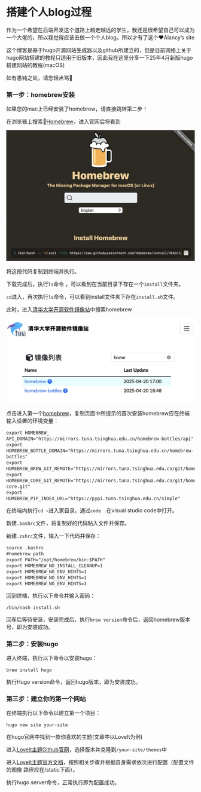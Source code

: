 # 搭建个人blog过程


作为一个希望在后端开发这个道路上越走越远的学生，我还是很希望自己可以成为一个大佬的，所以我觉得应该去做一个个人blog，所以才有了这个❤️Alancy’s site

这个博客是基于hugo开源网站生成器以及github所建立的，但是目前网络上关于hugo网站搭建的教程只适用于旧版本，因此我在这里分享一下25年4月新版hugo搭建网站的教程(macOS)

如有愚钝之处，请您轻点骂🫡

### 第一步：homebrew安装

如果您的mac上已经安装了homebrew，请直接跳转第二步！

在浏览器上搜索🍺[Homebrew](https://brew.sh)，进入官网后将看到

<img src="/images/image-20250420191328185.webp">

将这段代码复制到终端并执行。

下载完成后，执行`ls`命令 ，可以看到在当前目录下存在一个`install`文件夹。

`cd`进入，再次执行`ls`命令，可以看到install文件夹下存在`install.sh`文件。

此时，进入[清华大学开源软件镜像站](https://mirrors.tuna.tsinghua.edu.cn)中搜索homebrew

<img src="/images/image-20250420192052622.webp">

点击进入第一个[homebrew](https://mirrors.tuna.tsinghua.edu.cn/help/homebrew/)，复制页面中所提示的首次安装homebrew应在终端输入设置的环境变量：

```shell
export HOMEBREW_ API_DOMAIN="https://mirrors.tuna.tsinghua.edu.cn/homebrew-bottles/api" 
export HOMEBREW_BOTTLE_DOMAIN="https://mirrors.tuna.tsinghua.edu.cn/homebrew-bottles"
export HOMEBREW_BREW_GIT_REMOTE="https://mirrors.tuna.tsinghua.edu.cn/git/homebrew/brew.git"
export HOMEBREW_CORE_GIT_REMOTE="https://mirrors.tuna.tsinghua.edu.cn/git/homebrew/homebrew-core.git"
export HOMEBREW_PIP_INDEX_URL="https://pypi.tuna.tsinghua.edu.cn/simple"
```

在终端内执行`cd ~`进入家目录，通过`code .`在visual studio code中打开。

新建`.bashrc`文件，将复制好的代码粘入文件并保存。

新建`.zshrc`文件，输入一下代码并保存：

```shell
source .bashrc
#homebrew path
export PATH="/opt/homebrew/bin:$PATH"
export HOMEBREW_NO_INSTALL_CLEANUP=1
export HOMEBREW_NO_ENV_HINTS=1
export HOMEBREW_NO_ENV_HINTS=1
export HOMEBREW_NO_ENV_HINTS=1
```

回到终端，执行以下命令并输入密码：

```shell
/bin/nash install.sh
```

回车后等待安装，安装完成后，执行`brew version`命令后，返回homebrew版本号，即为安装成功。

### 第二步：安装hugo

进入终端，执行以下命令以安装hugo：

```shell
brew install hugo
```

执行Hugo version命令，返回hugo版本，即为安装成功。

### 第三步：建立你的第一个网站

在终端执行以下命令以建立第一个项目：

```shell
hugo new site your-site
```

 在hugo官网中找到一款你喜欢的主题(文章中以LoveIt为例)

进入[LoveIt主题Github官网](https://github.com/dillonzq/LoveIt)，选择版本并克隆到`/your-site/themes`中

进入[LoveIt主题官方文档](https://hugoloveit.com/theme-documentation-basics/)，按照相关步骤并根据自身需求依次进行配置（配置文件的图像 路径应在/static下面）。

执行hugo server命令，正常执行即为配置成功。

